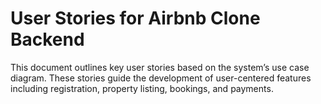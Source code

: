 # User Stories for Airbnb Clone Backend

This document outlines key user stories based on the system’s use case diagram. These stories guide the development of user-centered features including registration, property listing, bookings, and payments.
